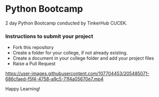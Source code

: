 # Python Bootcamp



2 day Python Bootcamp conducted by TinkerHub CUCEK.

###  Instructions to submit your project

- Fork this repository
- Create a folder for your college, if not already existing.
- Create a document in your college folder and add your project files
- Raise a Pull Request 

https://user-images.githubusercontent.com/107704453/205485071-686cfaed-f5f4-4758-a9c5-71f4a05670e7.mp4

Happy Learning!
